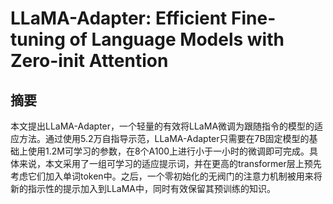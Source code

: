 # LLaMA-Adapter: Efficient Fine-tuning of Language Models with Zero-init Attention

## 摘要

本文提出LLaMA-Adapter，一个轻量的有效将LLaMA微调为跟随指令的模型的适应方法。通过使用5.2万自指导示范，LLaMA-Adapter只需要在7B固定模型的基础上使用1.2M可学习的参数，在8个A100上进行小于一小时的微调即可完成。具体来说，本文采用了一组可学习的适应提示词，并在更高的transformer层上预先考虑它们加入单词token中。之后，一个零初始化的无阀门的注意力机制被用来将新的指示性的提示加入到LLaMA中，同时有效保留其预训练的知识。
